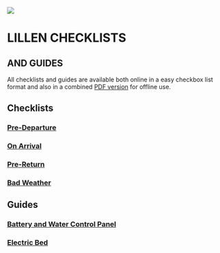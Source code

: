 <link href="styles/custom.css" rel="stylesheet" />

<img class="center" src="https://www.avanspareparts.com.au/images/quick-links-motorhomes.png" />
<h1 class="title">LILLEN CHECKLISTS</h1>
<h2 class="subtitle">AND GUIDES</h2>

All checklists and guides are available both online in a easy checkbox list 
format and also in a combined [PDF version](docs/lillen-checklist.pdf) 
for offline use.

## Checklists

### [Pre-Departure](Checklists/pre-departure.md) 
### [On Arrival](Checklists/on-arrival.md)
### [Pre-Return](Checklists/pre-return.md)
### [Bad Weather](Checklists/bad-weather.md)

## Guides
### [Battery and Water Control Panel](guides/control-panel.md)
### [Electric Bed](guides/bed.md)